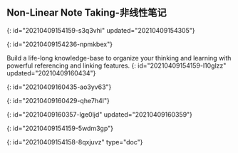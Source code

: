 ## Non-Linear Note Taking-非线性笔记
{: id="20210409154159-s3q3vhi" updated="20210409154305"}

{: id="20210409154236-npmkbex"}

Build a life-long knowledge-base to organize your thinking and learning with powerful referencing and linking features.
{: id="20210409154159-l10glzz" updated="20210409160434"}

{: id="20210409160435-ao3yv63"}

{: id="20210409160429-qhe7h4l"}

{: id="20210409160357-lge0ljd" updated="20210409160359"}

{: id="20210409154159-5wdm3gp"}


{: id="20210409154158-8qxjuvz" type="doc"}
